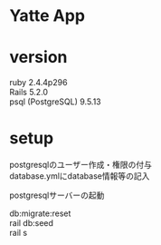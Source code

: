 # Yatte App

# version
ruby 2.4.4p296  
Rails 5.2.0  
psql (PostgreSQL) 9.5.13


# setup

postgresqlのユーザー作成・権限の付与  
database.ymlにdatabase情報等の記入

postgresqlサーバーの起動

db:migrate:reset  
rail db:seed  
rail s  









